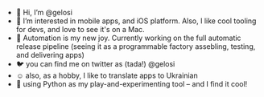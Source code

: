 - 👋 Hi, I’m @gelosi
- 👀 I’m interested in mobile apps, and iOS platform. Also, I like cool tooling for devs, and love to see it's on a Mac.
- 🤖 Automation is my new joy. Currently working on the full automatic release pipeline (seeing it as a programmable factory assebling, testing, and delivering apps)
- 🐦 you can find me on twitter as (tada!) @gelosi
- ☺️ also, as a hobby, I like to translate apps to Ukrainian
- 🐍 using Python as my play-and-experimenting tool – and I find it cool!
<!---
gelosi/gelosi is a ✨ special ✨ repository because its `README.md` (this file) appears on your GitHub profile.
You can click the Preview link to take a look at your changes.
--->
